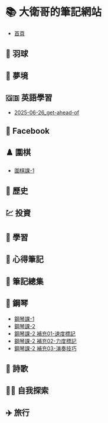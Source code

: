 # 📚 大衛哥的筆記網站

- [首頁](README.md)

## 🏸 羽球
<!-- 這裡可放 badminton 相關檔案 -->

## 🌙 夢境
<!-- dreams 資料夾 -->

## 🇬🇧 英語學習
- [2025-06-26_get-ahead-of](english/2025-06-26_get-ahead-of.md)

## 🏸 Facebook
<!-- fb 資料夾 -->

## ♟️ 圍棋
- [圍棋課-1](go/圍棋課-1_20260624.md)

## 📜 歷史
<!-- history 資料夾 -->

## 💹 投資
<!-- invest 資料夾 -->

## 📖 學習
<!-- learning 資料夾 -->

## 🤔 心得筆記
<!-- musings 資料夾 -->

## 📝 筆記總集
<!-- notes 資料夾 -->

## 🎹 鋼琴
- [鋼琴課-1](piano/鋼琴課-1_20250620.md)
- [鋼琴課-2](piano/鋼琴課-2_20250627.md)
- [鋼琴課-2 補充01-速度標記](piano/鋼琴課-2_20250627-補充01-速度標記.md)
- [鋼琴課-2 補充02-力度標記](piano/鋼琴課-2_20250627-補充02-力度標記.md)
- [鋼琴課-2 補充03-演奏技巧](piano/鋼琴課-2_20250627-補充03-演奏技巧.md)

## 📝 詩歌
<!-- poem 資料夾 -->

## 🧘‍♂️ 自我探索
<!-- self-explorer 資料夾 -->

## ✈️ 旅行
<!-- travel 資料夾 -->
